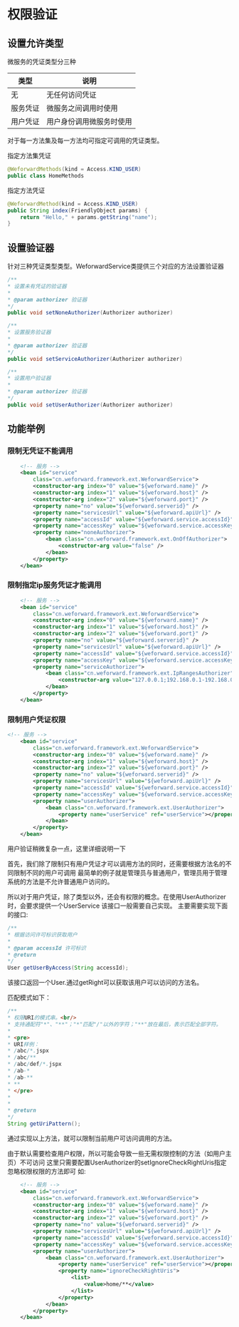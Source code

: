 # 权限验证

## 设置允许类型

微服务的凭证类型分三种

|类型		|说明					|
|----		|----					|
|无			|无任何访问凭证			|
|服务凭证	|微服务之间调用时使用		|
|用户凭证	|用户身份调用微服务时使用	|

对于每一方法集及每一方法均可指定可调用的凭证类型。

指定方法集凭证
```java
@WeforwardMethods(kind = Access.KIND_USER)
public class HomeMethods
```

指定方法凭证
```java
@WeforwardMethod(kind = Access.KIND_USER)
public String index(FriendlyObject params) {
	return "Hello," + params.getString("name");
}
```

## 设置验证器

针对三种凭证类型类型。WeforwardService类提供三个对应的方法设置验证器

```java
/**
* 设置未有凭证的验证器
*
* @param authorizer 验证器
*/
public void setNoneAuthorizer(Authorizer authorizer)

/**
* 设置服务验证器
*
* @param authorizer 验证器
*/
public void setServiceAuthorizer(Authorizer authorizer)

/**
* 设置用户验证器
*
* @param authorizer 验证器
*/
public void setUserAuthorizer(Authorizer authorizer)
```

## 功能举例

###  限制无凭证不能调用
 
```xml
	<!-- 服务 -->
	<bean id="service"
		class="cn.weforward.framework.ext.WeforwardService">
		<constructor-arg index="0" value="${weforward.name}" />
		<constructor-arg index="1" value="${weforward.host}" />
		<constructor-arg index="2" value="${weforward.port}" />
		<property name="no" value="${weforward.serverid}" />
		<property name="servicesUrl" value="${weforward.apiUrl}" />
		<property name="accessId" value="${weforward.service.accessId}" />
		<property name="accessKey" value="${weforward.service.accessKey}" />
		<property name="noneAuthorizer">
			<bean class="cn.weforward.framework.ext.OnOffAuthorizer">
				<constructor-arg value="false" />
			</bean>
		</property>
	</bean>
```

### 限制指定ip服务凭证才能调用

```xml
	<!-- 服务 -->
	<bean id="service"
		class="cn.weforward.framework.ext.WeforwardService">
		<constructor-arg index="0" value="${weforward.name}" />
		<constructor-arg index="1" value="${weforward.host}" />
		<constructor-arg index="2" value="${weforward.port}" />
		<property name="no" value="${weforward.serverid}" />
		<property name="servicesUrl" value="${weforward.apiUrl}" />
		<property name="accessId" value="${weforward.service.accessId}" />
		<property name="accessKey" value="${weforward.service.accessKey}" />
		<property name="serviceAuthorizer">
			<bean class="cn.weforward.framework.ext.IpRangesAuthorizer">
				<constructor-arg value="127.0.0.1;192.168.0.1-192.168.0.255" />
			</bean>
		</property>
	</bean>
```

### 限制用户凭证权限

```xml
<!-- 服务 -->
	<bean id="service"
		class="cn.weforward.framework.ext.WeforwardService">
		<constructor-arg index="0" value="${weforward.name}" />
		<constructor-arg index="1" value="${weforward.host}" />
		<constructor-arg index="2" value="${weforward.port}" />
		<property name="no" value="${weforward.serverid}" />
		<property name="servicesUrl" value="${weforward.apiUrl}" />
		<property name="accessId" value="${weforward.service.accessId}" />
		<property name="accessKey" value="${weforward.service.accessKey}" />
		<property name="userAuthorizer">
			<bean class="cn.weforward.framework.ext.UserAuthorizer">
				<property name="userService" ref="userService"></property>
			</bean>
		</property>
	</bean>
```

用户验证稍微复杂一点，这里详细说明一下

首先，我们除了限制只有用户凭证才可以调用方法的同时，还需要根据方法名的不同限制不同的用户可调用 最简单的例子就是管理员与普通用户，管理员用于管理系统的方法是不允许普通用户访问的。

所以对于用户凭证，除了类型以外，还会有权限的概念。在使用UserAuthorizer时，会要求提供一个UserService 该接口一般需要自己实现。 主要需要实现下面的接口:
```java
/**
* 根据访问许可标识获取用户
*
* @param accessId 许可标识
* @return
*/
User getUserByAccess(String accessId);

```
该接口返回一个User.通过getRight可以获取该用户可以访问的方法名。

匹配模式如下：
```java
/**
* 权限URI的模式串。<br/>
* 支持通配符"*"、"**"；"*"匹配"/"以外的字符；"**"放在最后，表示匹配全部字符。
*
* <pre>
* URI样例：
* /abc/*.jspx
* /abc/**
* /abc/def/*.jspx
* /ab-*
* /ab-**
* **
* </pre>
*
*
* @return
*/
String getUriPattern();
```

通过实现以上方法，就可以限制当前用户可访问调用的方法。

由于默认需要检查用户权限，所以可能会导致一些无需权限控制的方法（如用户主页）不可访问 这里只需要配置UserAuthorizer的setIgnoreCheckRightUris指定忽略权限权限的方法即可 如:

```xml
	<!-- 服务 -->
	<bean id="service"
		class="cn.weforward.framework.ext.WeforwardService">
		<constructor-arg index="0" value="${weforward.name}" />
		<constructor-arg index="1" value="${weforward.host}" />
		<constructor-arg index="2" value="${weforward.port}" />
		<property name="no" value="${weforward.serverid}" />
		<property name="servicesUrl" value="${weforward.apiUrl}" />
		<property name="accessId" value="${weforward.service.accessId}" />
		<property name="accessKey" value="${weforward.service.accessKey}" />
		<property name="userAuthorizer">
			<bean class="cn.weforward.framework.ext.UserAuthorizer">
				<property name="userService" ref="userService"></property>
				<property name="ignoreCheckRightUris">
					<list>
						<value>home/**</value>
					</list>
				</property>
			</bean>
		</property>
	</bean>
```